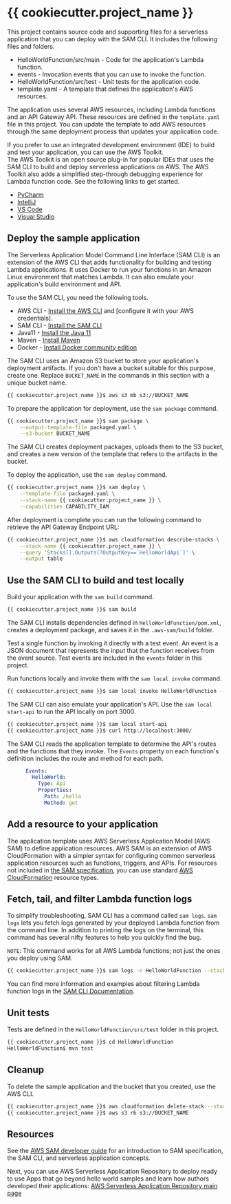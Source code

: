 # {{ cookiecutter.project_name }}

This project contains source code and supporting files for a serverless application that you can deploy with the SAM CLI. It includes the following files and folders.

- HelloWorldFunction/src/main - Code for the application's Lambda function.
- events - Invocation events that you can use to invoke the function.
- HelloWorldFunction/src/test - Unit tests for the application code. 
- template.yaml - A template that defines the application's AWS resources.

The application uses several AWS resources, including Lambda functions and an API Gateway API. These resources are defined in the `template.yaml` file in this project. You can update the template to add AWS resources through the same deployment process that updates your application code.

If you prefer to use an integrated development environment (IDE) to build and test your application, you can use the AWS Toolkit.  
The AWS Toolkit is an open source plug-in for popular IDEs that uses the SAM CLI to build and deploy serverless applications on AWS. The AWS Toolkit also adds a simplified step-through debugging experience for Lambda function code. See the following links to get started.

* [PyCharm](https://docs.aws.amazon.com/toolkit-for-jetbrains/latest/userguide/welcome.html)
* [IntelliJ](https://docs.aws.amazon.com/toolkit-for-jetbrains/latest/userguide/welcome.html)
* [VS Code](https://docs.aws.amazon.com/toolkit-for-vscode/latest/userguide/welcome.html)
* [Visual Studio](https://docs.aws.amazon.com/toolkit-for-visual-studio/latest/user-guide/welcome.html)

## Deploy the sample application

The Serverless Application Model Command Line Interface (SAM CLI) is an extension of the AWS CLI that adds functionality for building and testing Lambda applications. It uses Docker to run your functions in an Amazon Linux environment that matches Lambda. It can also emulate your application's build environment and API.

To use the SAM CLI, you need the following tools.

* AWS CLI - [Install the AWS CLI](https://docs.aws.amazon.com/cli/latest/userguide/cli-chap-install.html) and [configure it with your AWS credentials].
* SAM CLI - [Install the SAM CLI](https://docs.aws.amazon.com/serverless-application-model/latest/developerguide/serverless-sam-cli-install.html)
* Java11 - [Install the Java 11](https://docs.aws.amazon.com/corretto/latest/corretto-11-ug/downloads-list.html)
* Maven - [Install Maven](https://maven.apache.org/install.html)
* Docker - [Install Docker community edition](https://hub.docker.com/search/?type=edition&offering=community)

The SAM CLI uses an Amazon S3 bucket to store your application's deployment artifacts. If you don't have a bucket suitable for this purpose, create one. Replace `BUCKET_NAME` in the commands in this section with a unique bucket name.

```bash
{{ cookiecutter.project_name }}$ aws s3 mb s3://BUCKET_NAME
```

To prepare the application for deployment, use the `sam package` command.

```bash
{{ cookiecutter.project_name }}$ sam package \
    --output-template-file packaged.yaml \
    --s3-bucket BUCKET_NAME
```

The SAM CLI creates deployment packages, uploads them to the S3 bucket, and creates a new version of the template that refers to the artifacts in the bucket. 

To deploy the application, use the `sam deploy` command.

```bash
{{ cookiecutter.project_name }}$ sam deploy \
    --template-file packaged.yaml \
    --stack-name {{ cookiecutter.project_name }} \
    --capabilities CAPABILITY_IAM
```

After deployment is complete you can run the following command to retrieve the API Gateway Endpoint URL:

```bash
{{ cookiecutter.project_name }}$ aws cloudformation describe-stacks \
    --stack-name {{ cookiecutter.project_name }} \
    --query 'Stacks[].Outputs[?OutputKey==`HelloWorldApi`]' \
    --output table
``` 

## Use the SAM CLI to build and test locally

Build your application with the `sam build` command.

```bash
{{ cookiecutter.project_name }}$ sam build
```

The SAM CLI installs dependencies defined in `HelloWorldFunction/pom.xml`, creates a deployment package, and saves it in the `.aws-sam/build` folder.

Test a single function by invoking it directly with a test event. An event is a JSON document that represents the input that the function receives from the event source. Test events are included in the `events` folder in this project.

Run functions locally and invoke them with the `sam local invoke` command.

```bash
{{ cookiecutter.project_name }}$ sam local invoke HelloWorldFunction --event events/event.json
```

The SAM CLI can also emulate your application's API. Use the `sam local start-api` to run the API locally on port 3000.

```bash
{{ cookiecutter.project_name }}$ sam local start-api
{{ cookiecutter.project_name }}$ curl http://localhost:3000/
```

The SAM CLI reads the application template to determine the API's routes and the functions that they invoke. The `Events` property on each function's definition includes the route and method for each path.

```yaml
      Events:
        HelloWorld:
          Type: Api
          Properties:
            Path: /hello
            Method: get
```

## Add a resource to your application
The application template uses AWS Serverless Application Model (AWS SAM) to define application resources. AWS SAM is an extension of AWS CloudFormation with a simpler syntax for configuring common serverless application resources such as functions, triggers, and APIs. For resources not included in [the SAM specification](https://github.com/awslabs/serverless-application-model/blob/master/versions/2016-10-31.md), you can use standard [AWS CloudFormation](https://docs.aws.amazon.com/AWSCloudFormation/latest/UserGuide/aws-template-resource-type-ref.html) resource types.

## Fetch, tail, and filter Lambda function logs

To simplify troubleshooting, SAM CLI has a command called `sam logs`. `sam logs` lets you fetch logs generated by your deployed Lambda function from the command line. In addition to printing the logs on the terminal, this command has several nifty features to help you quickly find the bug.

`NOTE`: This command works for all AWS Lambda functions; not just the ones you deploy using SAM.

```bash
{{ cookiecutter.project_name }}$ sam logs -n HelloWorldFunction --stack-name {{ cookiecutter.project_name }} --tail
```

You can find more information and examples about filtering Lambda function logs in the [SAM CLI Documentation](https://docs.aws.amazon.com/serverless-application-model/latest/developerguide/serverless-sam-cli-logging.html).

## Unit tests

Tests are defined in the `HelloWorldFunction/src/test` folder in this project.

```bash
{{ cookiecutter.project_name }}$ cd HelloWorldFunction
HelloWorldFunction$ mvn test
```

## Cleanup

To delete the sample application and the bucket that you created, use the AWS CLI.

```bash
{{ cookiecutter.project_name }}$ aws cloudformation delete-stack --stack-name {{ cookiecutter.project_name }}
{{ cookiecutter.project_name }}$ aws s3 rb s3://BUCKET_NAME
```

## Resources

See the [AWS SAM developer guide](https://docs.aws.amazon.com/serverless-application-model/latest/developerguide/what-is-sam.html) for an introduction to SAM specification, the SAM CLI, and serverless application concepts.

Next, you can use AWS Serverless Application Repository to deploy ready to use Apps that go beyond hello world samples and learn how authors developed their applications: [AWS Serverless Application Repository main page](https://aws.amazon.com/serverless/serverlessrepo/)
